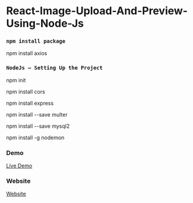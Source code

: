 # React-Image-Upload-And-Preview-Using-Node-Js

### `npm install package`

npm install axios

### `NodeJs — Setting Up the Project`

npm init

npm install cors

npm install express

npm install --save multer

npm install --save mysql2

npm install -g nodemon


### Demo

<a href="https://youtu.be/1KZ-tJRLU5I" rel="nofollow"> Live Demo </a>

### Website
<a href="https://codeat21.com/2021/03/28/react-image-upload-and-preview/" rel="nofollow"> Website </a>
